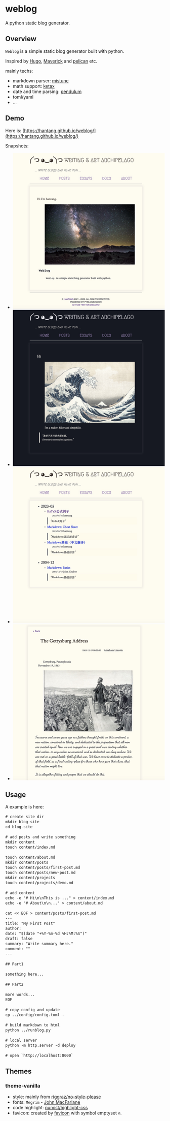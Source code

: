 # weblog
A python static blog generator.

## Overview

`Weblog` is a simple static blog generator built with python.

Inspired by [Hugo](https://github.com/gohugoio/hugo/), [Maverick](https://github.com/AlanDecode/Maverick) and [pelican](https://github.com/getpelican/pelican) etc.

mainly techs:
* markdown parser: [mistune](https://github.com/lepture/mistune)
* math support: [ketax](https://github.com/KaTeX/KaTeX)
* date and time parsing: [pendulum](https://pendulum.eustace.io/)
* toml/yaml
* ...

## Demo

Here is: [https://hantang.github.io/weblog/](https://hantang.github.io/weblog/)

Snapshots:
* ![](images/home.jpg)
* ![](images/dark.jpg)
* ![](images/menu.jpg)
* ![](images/post.jpg)

## Usage

A example is here:
```shell
# create site dir
mkdir blog-site
cd blog-site

# add posts and write something
mkdir content
touch content/index.md

touch content/about.md
mkdir content/posts
touch content/posts/first-post.md
touch content/posts/new-post.md
mkdir content/projects
touch content/projects/demo.md

# add content
echo -e "# Hi\n\nThis is ..." > content/index.md
echo -e "# About\n\n..." > content/about.md

cat << EOF > content/posts/first-post.md
---
title: "My First Post"
author:
date: "$(date "+%Y-%m-%d %H:%M:%S")"
draft: false
summary: "Write summary here."
comment: ""
---

## Part1

something here...

## Part2

more words...
EOF

# copy config and update
cp ../config/config.toml .

# build markdown to html
python ../runblog.py

# local server
python -m http.server -d deploy

# open `http://localhost:8000`
```

## Themes
### theme-vanilla

* style: mainly from [riggraz/no-style-please](https://github.com/riggraz/no-style-please/)
* fonts: `Megrim` - [John MacFarlane](https://www.johnmacfarlane.net/)
* code highlight: [numist/highlight-css](https://github.com/numist/highlight-css/)
* favicon: created by [favicon](https://favicon.io/) with symbol emptyset `∅`.
